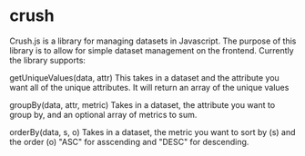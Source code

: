 # crush
Crush.js is a library for managing datasets in Javascript.  The purpose of this library is to allow for simple dataset management on the frontend.  Currently the library supports:

getUniqueValues(data, attr)
This takes in a dataset and the attribute you want all of the unique attributes.  It will return an array of the unique values

groupBy(data, attr, metric)
Takes in a dataset, the attribute you want to group by, and an optional array of metrics to sum.  

orderBy(data, s, o) 
Takes in a dataset, the metric you want to sort by (s) and the order (o) "ASC" for asscending and "DESC" for descending.
